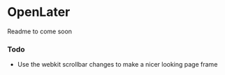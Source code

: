 # OpenLater

Readme to come soon


### Todo

* Use the webkit scrollbar changes to make a nicer looking page frame